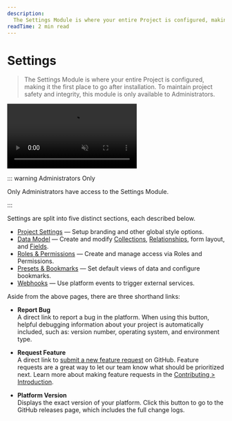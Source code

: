 ```yaml
---
description:
  The Settings Module is where your entire Project is configured, making it the first place to go after installation.
readTime: 2 min read
---
```


# Settings

> The Settings Module is where your entire Project is configured, making it the first place to go after installation. To
> maintain project safety and integrity, this module is only available to Administrators.

<video autoplay playsinline muted loop controls>
<source src="https://cdn.directus.io/docs/v9/app-guide/settings/settings-20220308A/settings-20220308A.mp4" type="video/mp4" />
</video>

::: warning Administrators Only

Only Administrators have access to the Settings Module.

:::

Settings are split into five distinct sections, each described below.

- [Project Settings](/user-guide/cloud/project-settings) — Setup branding and other global style options.
- [Data Model](/app/data-model) — Create and modify [Collections](/user-guide/overview/glossary#collections),
  [Relationships](/user-guide/overview/glossary#relationships), form layout, and [Fields](/user-guide/overview/glossary#fields).
- [Roles & Permissions](/user-guide/user-management/users-roles-permissions) — Create and manage access via Roles and Permissions.
- [Presets & Bookmarks](/user-guide/settings/presets-bookmarks) — Set default views of data and configure bookmarks.
- [Webhooks](/app/webhooks) — Use platform events to trigger external services.

Aside from the above pages, there are three shorthand links:

- **Report Bug**\
  A direct link to report a bug in the platform. When using this button, helpful debugging information about your project
  is automatically included, such as: version number, operating system, and environment type.

- **Request Feature**\
  A direct link to [submit a new feature request](https://github.com/directus/directus/discussions/new) on GitHub. Feature
  requests are a great way to let our team know what should be prioritized next. Learn more about making feature requests
  in the [Contributing > Introduction](/contributing/introduction#feature-requests).

- **Platform Version**\
  Displays the exact version of your platform. Click this button to go to the GitHub releases page, which includes the full
  change logs.
